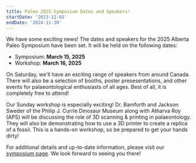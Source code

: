 ```yaml
---
title: Paleo 2025 Symposium Dates and Speakers!
startDate: '2023-11-01'
endDate: '2024-11-30'
---
```


We have some exciting news! The dates and speakers for the 2025 Alberta Paleo Symposium have been set. It will be held on the following dates:

-   Symposium: **March 15, 2025**
-   Workshop: **March 16, 2025**

On Saturday, we'll have an exciting range of speakers from around Canada. There will also be a selection of booths, poster presesentations, and other events for palaeontological enthusiasts of all ages. Best of all, it is completely free to attend!

Our Sunday workshop is especially exciting! Dr. Bamforth and Jackson Sweder of the Philip J. Currie Dinosaur Museum along with Atharva Roy (APS) will be discussing the role of 3D scanning & printing in palaeontology. They will also be demonstrating how to use a 3D printer to create a replica of a fossil. This is a hands-on workshop, so be prepared to get your hands dirty!

For additional details and up-to-date information, please visit our [symposium page](/events/symposium). We look forward to seeing you there!
